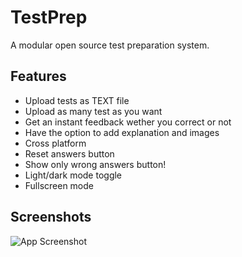 # TestPrep

A modular open source test preparation system.

## Features

- Upload tests as TEXT file
- Upload as many test as you want
- Get an instant feedback wether you correct or not
- Have the option to add explanation and images
- Cross platform
- Reset answers button
- Show only wrong answers button!
- Light/dark mode toggle
- Fullscreen mode

## Screenshots

![App Screenshot](https://i.ibb.co/QCT6Rm8/Screenshot.png)
